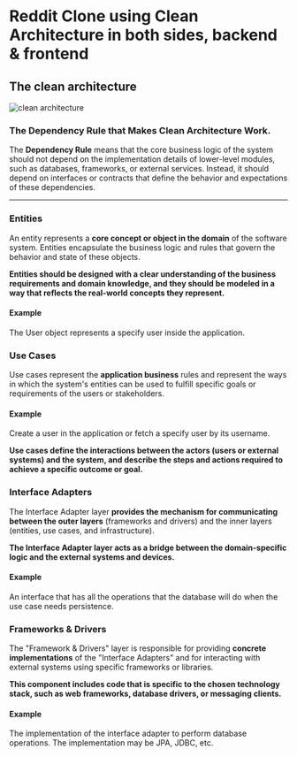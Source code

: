# Reddit Clone using Clean Architecture in both sides, backend & frontend

## The clean architecture

![clean architecture](https://blog.cleancoder.com/uncle-bob/images/2012-08-13-the-clean-architecture/CleanArchitecture.jpg)

### The Dependency Rule that Makes Clean Architecture Work.

The **Dependency Rule** means that the core business logic of the system should not depend on the implementation details of lower-level modules, such as databases, frameworks, or external services. Instead, it should depend on interfaces or contracts that define the behavior and expectations of these dependencies.

<hr>

### Entities

An entity represents a **core concept or object in the domain** of the software system. Entities encapsulate the business logic and rules that govern the behavior and state of these objects.

**Entities should be designed with a clear understanding of the business requirements and domain knowledge, and they should be modeled in a way that reflects the real-world concepts they represent.**

#### Example

The User object represents a specify user inside the application.

### Use Cases

Use cases represent the **application business** rules and represent the ways in which the system's entities can be used to fulfill specific goals or requirements of the users or stakeholders.

#### Example

Create a user in the application or fetch a specify user by its username.

**Use cases define the interactions between the actors (users or external systems) and the system, and describe the steps and actions required to achieve a specific outcome or goal.**

### Interface Adapters

The Interface Adapter layer **provides the mechanism for communicating between the outer layers** (frameworks and drivers) and the inner layers (entities, use cases, and infrastructure).

**The Interface Adapter layer acts as a bridge between the domain-specific logic and the external systems and devices.**

#### Example

An interface that has all the operations that the database will do when the use case needs persistence.

### Frameworks & Drivers

The "Framework & Drivers" layer is responsible for providing **concrete implementations** of the "Interface Adapters" and for interacting with external systems using specific frameworks or libraries.

**This component includes code that is specific to the chosen technology stack, such as web frameworks, database drivers, or messaging clients.**

#### Example

The implementation of the interface adapter to perform database operations. The implementation may be JPA, JDBC, etc.
